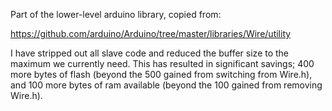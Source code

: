 Part of the lower-level arduino library, copied from:

https://github.com/arduino/Arduino/tree/master/libraries/Wire/utility

I have stripped out all slave code and reduced the buffer size to the maximum we currently need. This has resulted in significant savings; 400 more bytes of flash (beyond the 500 gained from switching from Wire.h), and 100 more bytes of ram available (beyond the 100 gained from removing Wire.h).
